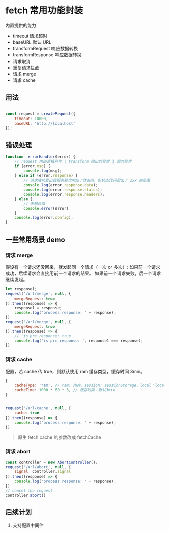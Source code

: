 # fetch 常用功能封装

内置提供的能力

* timeout 请求超时
* baseURL 默认 URL
* transformRequest 响应数据转换
* transformResponse 响应数据转换
* 请求取消
* 重复请求拦截
* 请求 merge
* 请求 cache

## 用法

```javascript

const request = createRequest({
    timeout: 10000,
    baseURL: 'http://localhost'
});
```

## 错误处理


```javascript
function  errorHandler(error) {
    // request 内部逻辑异常 | transform 抛出的异常 | 超时异常
    if (error.msg) {
        console.log(msg);
    } else if (error.response) {
        // 请求成功发出且服务器也响应了状态码，但状态代码超出了 2xx 的范围
        console.log(error.response.data);
        console.log(error.response.status);
        console.log(error.response.headers);
    } else {
        // 未知异常
        console.error(error)
    }
    console.log(error.config);
}
```

## 一些常用场景 demo

### 请求 merge

假设有一个请求还没回来，就发起同一个请求（一次 or 多次）:
    如果前一个请求成功，后续请求会直接用前一个请求的结果。
    如果前一个请求失败，后一个请求继续发起。

```javascript
let response1;
request('/url/merge', null, {
    mergeRequest: true
}).then((response) => {
    response1 = response;
    console.log('process response: ' + response);
})
request('/url/merge', null, {
    mergeRequest: true
}).then((response) => {
    // 'is pre response: true
    console.log('is pre response: ', response1 === response);
})
```

### 请求 cache

配置，若 cache 传 true，则默认使用 ram 缓存类型，缓存时间 3min。
```javascript
{
    cacheType: 'ram', // ram: 内存，session: sessionStorage，local：localStorage
    cacheTime: 1000 * 60 * 3, // 缓存时间：默认3min
}
```

```javascript

request('/url/cache', null, {
    cache: true
}).then((response) => {
    console.log('process response: ' + response);
})
```

> 原生 fetch cache 的参数改成 fetchCache

### 请求 abort

```javascript
const controller = new AbortController();
request('/url/abort', null, {
    signal: controller.signal
}).then((response) => {
    console.log('process response: ' + response);
})
// cancel the request
controller.abort()
```

## 后续计划

1. 支持配置中间件
